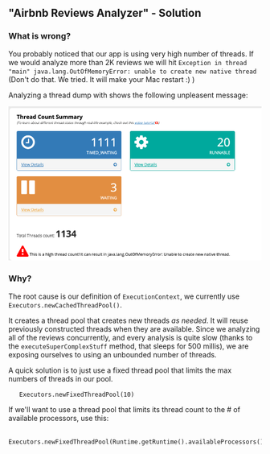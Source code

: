 ## "Airbnb Reviews Analyzer" - Solution

### What is wrong?
You probably noticed that our app is using very high number of threads.
If we would analyze more than 2K reviews we will hit `Exception in thread "main" java.lang.OutOfMemoryError: unable to create new native thread`
(Don't do that. We tried. It will make your Mac restart :) )

Analyzing a thread dump with [](fastthread.io) shows the following unpleasent message:

![High number of threads](threads.png)

### Why?
 
The root cause is our definition of `ExecutionContext`, we currently use `Executors.newCachedThreadPool()`.

It creates a thread pool that creates new threads *as needed*. 
It will reuse previously constructed threads when they are available. Since we analyzing all of the reviews concurrently, 
and every analysis is quite slow (thanks to the `executeSuperComplexStuff` method, that sleeps for 500 millis), we are exposing ourselves to using an unbounded number of threads.

A quick solution is to just use a fixed thread pool that limits the max numbers of threads in our pool.
```
   Executors.newFixedThreadPool(10)
```

If we'll want to use a thread pool that limits its thread count to the # of available processors, use this:
```
   Executors.newFixedThreadPool(Runtime.getRuntime().availableProcessors())
```
